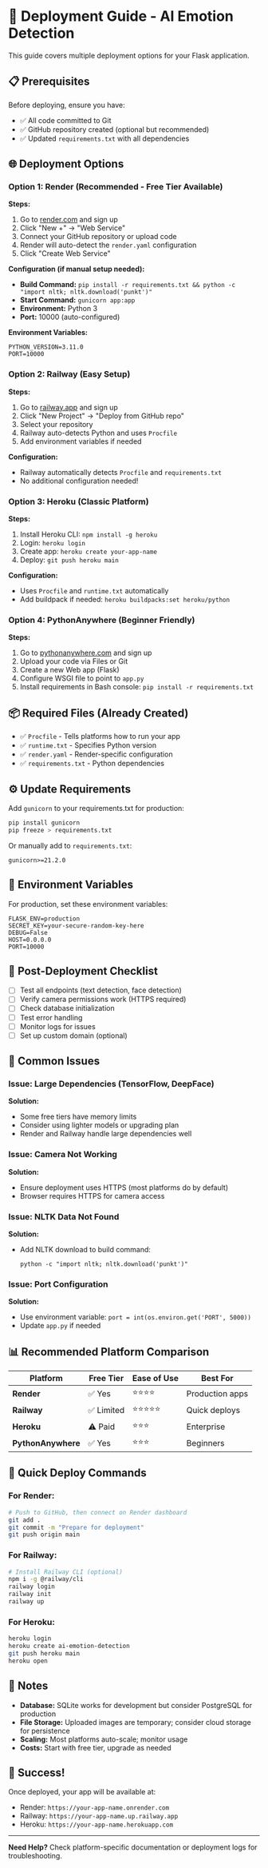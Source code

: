 # 🚀 Deployment Guide - AI Emotion Detection

This guide covers multiple deployment options for your Flask application.

## 📋 Prerequisites

Before deploying, ensure you have:
- ✅ All code committed to Git
- ✅ GitHub repository created (optional but recommended)
- ✅ Updated `requirements.txt` with all dependencies

## 🌐 Deployment Options

### Option 1: Render (Recommended - Free Tier Available)

**Steps:**
1. Go to [render.com](https://render.com) and sign up
2. Click "New +" → "Web Service"
3. Connect your GitHub repository or upload code
4. Render will auto-detect the `render.yaml` configuration
5. Click "Create Web Service"

**Configuration (if manual setup needed):**
- **Build Command:** `pip install -r requirements.txt && python -c "import nltk; nltk.download('punkt')"`
- **Start Command:** `gunicorn app:app`
- **Environment:** Python 3
- **Port:** 10000 (auto-configured)

**Environment Variables:**
```
PYTHON_VERSION=3.11.0
PORT=10000
```

### Option 2: Railway (Easy Setup)

**Steps:**
1. Go to [railway.app](https://railway.app) and sign up
2. Click "New Project" → "Deploy from GitHub repo"
3. Select your repository
4. Railway auto-detects Python and uses `Procfile`
5. Add environment variables if needed

**Configuration:**
- Railway automatically detects `Procfile` and `requirements.txt`
- No additional configuration needed!

### Option 3: Heroku (Classic Platform)

**Steps:**
1. Install Heroku CLI: `npm install -g heroku`
2. Login: `heroku login`
3. Create app: `heroku create your-app-name`
4. Deploy: `git push heroku main`

**Configuration:**
- Uses `Procfile` and `runtime.txt` automatically
- Add buildpack if needed: `heroku buildpacks:set heroku/python`

### Option 4: PythonAnywhere (Beginner Friendly)

**Steps:**
1. Go to [pythonanywhere.com](https://www.pythonanywhere.com) and sign up
2. Upload your code via Files or Git
3. Create a new Web app (Flask)
4. Configure WSGI file to point to `app.py`
5. Install requirements in Bash console: `pip install -r requirements.txt`

## 📦 Required Files (Already Created)

- ✅ `Procfile` - Tells platforms how to run your app
- ✅ `runtime.txt` - Specifies Python version
- ✅ `render.yaml` - Render-specific configuration
- ✅ `requirements.txt` - Python dependencies

## ⚙️ Update Requirements

Add `gunicorn` to your requirements.txt for production:

```bash
pip install gunicorn
pip freeze > requirements.txt
```

Or manually add to `requirements.txt`:
```
gunicorn>=21.2.0
```

## 🔐 Environment Variables

For production, set these environment variables:

```
FLASK_ENV=production
SECRET_KEY=your-secure-random-key-here
DEBUG=False
HOST=0.0.0.0
PORT=10000
```

## 🎯 Post-Deployment Checklist

- [ ] Test all endpoints (text detection, face detection)
- [ ] Verify camera permissions work (HTTPS required)
- [ ] Check database initialization
- [ ] Test error handling
- [ ] Monitor logs for issues
- [ ] Set up custom domain (optional)

## 🐛 Common Issues

### Issue: Large Dependencies (TensorFlow, DeepFace)
**Solution:** 
- Some free tiers have memory limits
- Consider using lighter models or upgrading plan
- Render and Railway handle large dependencies well

### Issue: Camera Not Working
**Solution:**
- Ensure deployment uses HTTPS (most platforms do by default)
- Browser requires HTTPS for camera access

### Issue: NLTK Data Not Found
**Solution:**
- Add NLTK download to build command:
  ```
  python -c "import nltk; nltk.download('punkt')"
  ```

### Issue: Port Configuration
**Solution:**
- Use environment variable: `port = int(os.environ.get('PORT', 5000))`
- Update `app.py` if needed

## 📊 Recommended Platform Comparison

| Platform | Free Tier | Ease of Use | Best For |
|----------|-----------|-------------|----------|
| **Render** | ✅ Yes | ⭐⭐⭐⭐ | Production apps |
| **Railway** | ✅ Limited | ⭐⭐⭐⭐⭐ | Quick deploys |
| **Heroku** | ⚠️ Paid | ⭐⭐⭐ | Enterprise |
| **PythonAnywhere** | ✅ Yes | ⭐⭐⭐ | Beginners |

## 🚀 Quick Deploy Commands

### For Render:
```bash
# Push to GitHub, then connect on Render dashboard
git add .
git commit -m "Prepare for deployment"
git push origin main
```

### For Railway:
```bash
# Install Railway CLI (optional)
npm i -g @railway/cli
railway login
railway init
railway up
```

### For Heroku:
```bash
heroku login
heroku create ai-emotion-detection
git push heroku main
heroku open
```

## 📝 Notes

- **Database:** SQLite works for development but consider PostgreSQL for production
- **File Storage:** Uploaded images are temporary; consider cloud storage for persistence
- **Scaling:** Most platforms auto-scale; monitor usage
- **Costs:** Start with free tier, upgrade as needed

## 🎉 Success!

Once deployed, your app will be available at:
- Render: `https://your-app-name.onrender.com`
- Railway: `https://your-app-name.up.railway.app`
- Heroku: `https://your-app-name.herokuapp.com`

---

**Need Help?** Check platform-specific documentation or deployment logs for troubleshooting.

